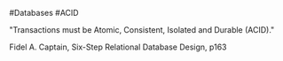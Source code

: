 #Databases #ACID 

"Transactions must be Atomic, Consistent, Isolated and Durable (ACID)."

Fidel A. Captain, Six-Step Relational Database Design, p163